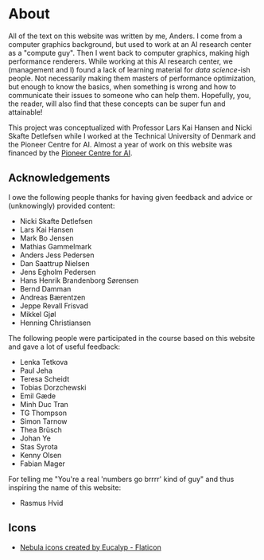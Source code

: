 # About
All of the text on this website was written by me, Anders. I come from a computer graphics background, but used to work at an AI research center as a "compute guy".
Then I went back to computer graphics, making high performance renderers.
While working at this AI research center, we (management and I) found a lack of learning material for *data science*-ish people. Not necessarily making them
masters of performance optimization, but enough to know the basics, when something is wrong and how to communicate their issues to someone who can help them.
Hopefully, you, the reader, will also find that these concepts can be super fun and attainable!

This project was conceptualized with Professor Lars Kai Hansen and Nicki Skafte Detlefsen while I worked at the Technical University
of Denmark and the Pioneer Centre for AI. Almost a year of work on this website was financed by the [Pioneer Centre for AI][0].

## Acknowledgements
I owe the following people thanks for having given feedback and advice or (unknowingly) provided content:

* Nicki Skafte Detlefsen
* Lars Kai Hansen
* Mark Bo Jensen
* Mathias Gammelmark
* Anders Jess Pedersen
* Dan Saattrup Nielsen
* Jens Egholm Pedersen
* Hans Henrik Brandenborg Sørensen
* Bernd Damman
* Andreas Bærentzen
* Jeppe Revall Frisvad
* Mikkel Gjøl
* Henning Christiansen

The following people were participated in the course based on this website and gave a lot of useful feedback:

* Lenka Tetkova
* Paul Jeha
* Teresa Scheidt
* Tobias Dorzchewski
* Emil Gæde
* Minh Duc Tran
* TG Thompson
* Simon Tarnow
* Thea Brüsch
* Johan Ye
* Stas Syrota
* Kenny Olsen
* Fabian Mager

For telling me "You're a real 'numbers go brrrr' kind of guy" and thus inspiring the name of this website:

* Rasmus Hvid

## Icons
* <a href="https://www.flaticon.com/free-icons/nebula" title="nebula icons">Nebula icons created by Eucalyp - Flaticon</a>

[0]: https://www.aicentre.dk/
